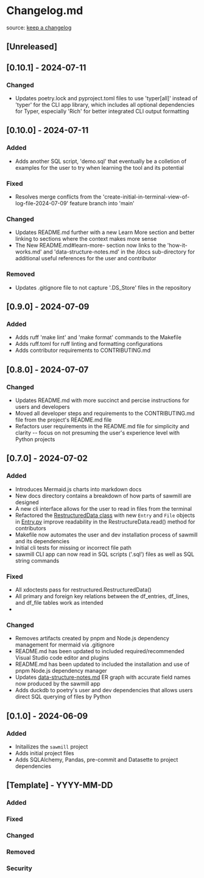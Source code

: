 # Changelog.md

source: [keep a changelog](https://keepachangelog.com/en/1.1.0/)

## [Unreleased]

## [0.10.1] - 2024-07-11

### Changed

- Updates poetry.lock and pyproject.toml files to use 'typer[all]' instead of 'typer'
  for the CLI app library, which includes all optional dependencies for Typer,
  especially 'Rich' for better integrated CLI output formatting

## [0.10.0] - 2024-07-11

### Added

- Adds another SQL script, 'demo.sql' that eventually be a colletion of examples for the user to try when learning the tool and its potential

### Fixed

- Resolves merge conflicts from the 'create-initial-in-terminal-view-of-log-file-2024-07-09' feature branch into 'main'

### Changed

- Updates README.md further with a new Learn More section and better linking to sections where the context makes more sense
- The New README.md#learn-more- section now links to the 'how-it-works.md' and 'data-structure-notes.md' in the /docs sub-directory for additional useful references for the user and contributor

### Removed

- Updates .gitignore file to not capture '.DS_Store' files in the repository

## [0.9.0] - 2024-07-09

### Added

- Adds ruff 'make lint' and 'make format' commands to the Makefile
- Adds ruff.toml for ruff linting and formatting configurations
- Adds contributor requirements to CONTRIBUTING.md

## [0.8.0] - 2024-07-07

### Changed

- Updates README.md with more succinct and percise instructions for users and developers
- Moved all developer steps and requirements to the CONTRIBUTING.md file from the
  project's README.md file
- Refactors user requirements in the README.md file for simplicity and clarity -- focus
  on not presuming the user's experience level with Python projects

## [0.7.0] - 2024-07-02

### Added

- Introduces Mermaid.js charts into markdown docs
- New docs directory contains a breakdown of how parts of sawmill are designed
- A new cli interface allows for the user to read in files from the terminal
- Refactored the [RestructuredData class](./src/sawmill/restructured.py) with new `Entry` and
  `File` objects in [Entry.py](./src/sawmill/entry.py) improve readability in the RestructureData.read()
  method for contributors
- Makefile now automates the user and dev installation process of sawmill and its dependencies
- Initial cli tests for missing or incorrect file path
- sawmill CLI app can now read in SQL scripts ('.sql') files as well as SQL string commands

### Fixed

- All xdoctests pass for restructured.RestructuredData()
- All primary and foreign key relations between the df_entries, df_lines, and df_file tables work as intended
-

### Changed

- Removes artifacts created by pnpm and Node.js dependency management for mermaid via .gitignore
- README.md has been updated to included required/recommended Visual Studio code editor and plugins
- README.md has been updated to included the installation and use of pnpm Node.js dependency manager
- Updates [data-structure-notes.md](./docs/data-structure-notes.md) ER graph with accurate field names now produced
by the sawmill app
- Adds duckdb to poetry's user and dev dependencies that allows users direct SQL querying of files by Python

## [0.1.0] - 2024-06-09

### Added

- Initailizes the `sawmill` project
- Adds initial project files
- Adds SQLAlchemy, Pandas, pre-commit and Datasette to project dependencies

## [Template] - YYYY-MM-DD

### Added


### Fixed


### Changed


### Removed


### Security
